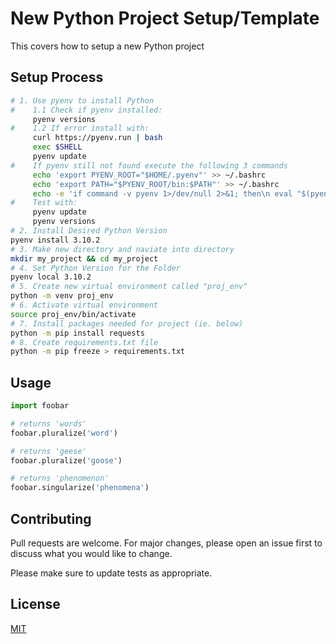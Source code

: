 # New Python Project Setup/Template

This covers how to setup a new Python project

## Setup Process


```bash
# 1. Use pyenv to install Python
#    1.1 Check if pyenv installed:
     pyenv versions
#    1.2 If error install with:
     curl https://pyenv.run | bash
     exec $SHELL
     pyenv update
#    If pyenv still not found execute the following 3 commands
     echo 'export PYENV_ROOT="$HOME/.pyenv"' >> ~/.bashrc
     echo 'export PATH="$PYENV_ROOT/bin:$PATH"' >> ~/.bashrc
     echo -e 'if command -v pyenv 1>/dev/null 2>&1; then\n eval "$(pyenv init -)"\nfi' >> ~/.bashrc
#    Test with:
     pyenv update
     pyenv versions
# 2. Install Desired Python Version
pyenv install 3.10.2
# 3. Make new directory and naviate into directory
mkdir my_project && cd my_project
# 4. Set Python Version for the Folder
pyenv local 3.10.2
# 5. Create new virtual environment called "proj_env"
python -m venv proj_env
# 6. Activate virtual environment
source proj_env/bin/activate
# 7. Install packages needed for project (ie. below)
python -m pip install requests
# 8. Create requirements.txt file
python -m pip freeze > requirements.txt
```

## Usage

```python
import foobar

# returns 'words'
foobar.pluralize('word')

# returns 'geese'
foobar.pluralize('goose')

# returns 'phenomenon'
foobar.singularize('phenomena')
```

## Contributing
Pull requests are welcome. For major changes, please open an issue first to discuss what you would like to change.

Please make sure to update tests as appropriate.

## License
[MIT](https://choosealicense.com/licenses/mit/)
